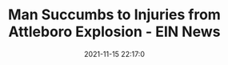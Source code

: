 ---
"title": "Man Succumbs to Injuries from Attleboro Explosion - EIN News"
"date": "2021-11-15 22:17:0"
"feed_name": "GOOGLENEWSINDUSTRIAL"
"feed_website": "https://news.google.com/search?q=industrial%2Bincident&hl=en-US&gl=US&ceid=US:en"
"feed_rss": "https://news.google.com/rss/search?q=industrial%2Bincident&hl=en-US&gl=US&ceid=US:en"
"link": "http://www.einnews.com/pr_news/556397257/man-succumbs-to-injuries-from-attleboro-explosion"
"source": "{'href': 'http://www.einnews.com', 'title': 'EIN News'}"
"file": "_posts/2021-1-1-9d7693506a344f7567e45999f496f3556a47600f.md"
"accident": "0"
"drilling": "0"
"dead": "0"
"injured": "0"
"arrested": "0"
"place": "unknown place"
"where": "unknown site"
"causes": "unknown"
"place_uri": "unknown place"
---